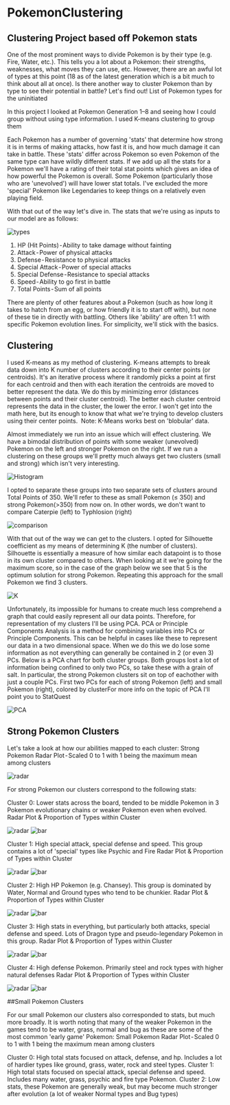 # PokemonClustering
## Clustering Project based off Pokemon stats

One of the most prominent ways to divide Pokemon is by their type (e.g. Fire, Water, etc.). This tells you a lot about a Pokemon: their strengths, weaknesses, what moves they can use, etc. However, there are an awful lot of types at this point (18 as of the latest generation which is a bit much to think about all at once). Is there another way to cluster Pokemon than by type to see their potential in battle? Let's find out!
List of Pokemon types for the uninitiated

In this project I looked at Pokemon Generation 1–8 and seeing how I could group without using type information. I used K-means clustering to group them

Each Pokemon has a number of governing 'stats' that determine how strong it is in terms of making attacks, how fast it is, and how much damage it can take in battle. These 'stats' differ across Pokemon so even Pokemon of the same type can have wildly different stats. If we add up all the stats for a Pokemon we'll have a rating of their total stat points which gives an idea of how powerful the Pokemon is overall. Some Pokemon (particularly those who are 'unevolved') will have lower stat totals. I've excluded the more 'special' Pokemon like Legendaries to keep things on a relatively even playing field.

With that out of the way let's dive in. The stats that we're using as inputs to our model are as follows:

![types](images/Types.png)

1. HP (Hit Points) - Ability to take damage without fainting
2. Attack - Power of physical attacks
3. Defense - Resistance to physical attacks
4. Special Attack - Power of special attacks
5. Special Defense - Resistance to special attacks
6. Speed - Ability to go first in battle
7. Total Points - Sum of all points

There are plenty of other features about a Pokemon (such as how long it takes to hatch from an egg, or how friendly it is to start off with), but none of these tie in directly with battling. Others like 'ability' are often 1:1 with specific Pokemon evolution lines. For simplicity, we'll stick with the basics.

## Clustering

I used K-means as my method of clustering. K-means attempts to break data down into K number of clusters according to their center points (or centroids). It's an iterative process where it randomly picks a point at first for each centroid and then with each iteration the centroids are moved to better represent the data. We do this by minimizing error (distances between points and their cluster centroid). The better each cluster centroid represents the data in the cluster, the lower the error.
I won't get into the math here, but its enough to know that what we're trying to develop clusters using their center points. 
Note: K-Means works best on 'blobular' data. 

Almost immediately we run into an issue which will effect clustering. We have a bimodal distribution of points with some weaker (unevolved) Pokemon on the left and stronger Pokemon on the right. If we run a clustering on these groups we'll pretty much always get two clusters (small and strong) which isn't very interesting.

![Histogram](images/Histogram.png)


I opted to separate these groups into two separate sets of clusters around Total Points of 350. We'll refer to these as small Pokemon (≤ 350) and strong Pokemon(>350) from now on.
In other words, we don't want to compare Caterpie (left) to Typhlosion (right)

![comparison](images/Pokemon.png)

With that out of the way we can get to the clusters. I opted for Silhouette coefficient as my means of determining K (the number of clusters). Silhouette is essentially a measure of how similar each datapoint is to those in its own cluster compared to others. When looking at it we're going for the maximum score, so in the case of the graph below we see that 5 is the optimum solution for strong Pokemon. Repeating this approach for the small Pokemon we find 3 clusters.

![K](images/K.png)

Unfortunately, its impossible for humans to create much less comprehend a graph that could easily represent all our data points. Therefore, for representation of my clusters I'll be using PCA. PCA or Principle Components Analysis is a method for combining variables into PCs or Principle Components. This can be helpful in cases like these to represent our data in a two dimensional space. When we do this we do lose some information as not everything can generally be contained in 2 (or even 3) PCs.
Below is a PCA chart for both cluster groups. Both groups lost a lot of information being confined to only two PCs, so take these with a grain of salt. In particular, the strong Pokemon clusters sit on top of eachother with just a couple PCs.
First two PCs for each of strong Pokemon (left) and small Pokemon (right), colored by clusterFor more info on the topic of PCA I'll point you to StatQuest

![PCA](images/PCA.png)

## Strong Pokemon Clusters

Let's take a look at how our abilities mapped to each cluster:
Strong Pokemon Radar Plot - Scaled 0 to 1 with 1 being the maximum mean among clusters

![radar](images/clusters.png)

For strong Pokemon our clusters correspond to the following stats:

Cluster 0: Lower stats across the board, tended to be middle Pokemon in 3 Pokemon evolutionary chains or weaker Pokemon even when evolved.
Radar Plot & Proportion of Types within Cluster 

![radar](images/cluster_0.png)
![bar](images/cluster_0_bar.png)

Cluster 1: High special attack, special defense and speed. This group contains a lot of 'special' types like Psychic and Fire
Radar Plot & Proportion of Types within Cluster 

![radar](images/cluster_1.png)
![bar](images/cluster_1_bar.png)

Cluster 2: High HP Pokemon (e.g. Chansey). This group is dominated by Water, Normal and Ground types who tend to be chunkier.
Radar Plot & Proportion of Types within Cluster 

![radar](images/cluster_2.png)
![bar](images/cluster_2_bar.png)

Cluster 3: High stats in everything, but particularly both attacks, special defense and speed. Lots of Dragon type and pseudo-legendary Pokemon in this group.
Radar Plot & Proportion of Types within Cluster 

![radar](images/cluster_3.png)
![bar](images/cluster_3_bar.png)

Cluster 4: High defense Pokemon. Primarily steel and rock types with higher natural defenses
Radar Plot & Proportion of Types within Cluster 

![radar](images/cluster_4.png)
![bar](images/cluster_4_bar.png)

##Small Pokemon Clusters

For our small Pokemon our clusters also corresponded to stats, but much more broadly. It is worth noting that many of the weaker Pokemon in the games tend to be water, grass, normal and bug as these are some of the most common 'early game' Pokemon:
Small Pokemon Radar Plot - Scaled 0 to 1 with 1 being the maximum mean among clusters

Cluster 0: High total stats focused on attack, defense, and hp. Includes a lot of hardier types like ground, grass, water, rock and steel types.
Cluster 1: High total stats focused on special attack, special defense and speed. Includes many water, grass, psychic and fire type Pokemon.
Cluster 2: Low stats, these Pokemon are generally weak, but may become much stronger after evolution (a lot of weaker Normal types and Bug types)